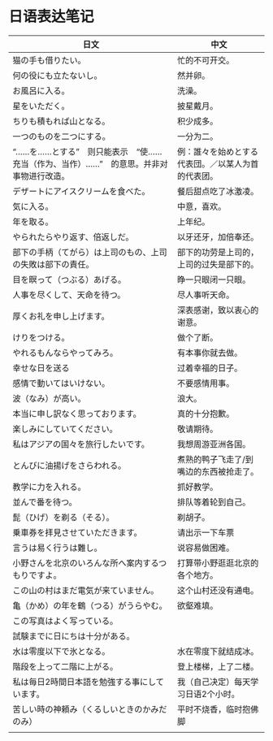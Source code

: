 # 日语表达笔记



| 日文                                                         | 中文                                               |
| ------------------------------------------------------------ | -------------------------------------------------- |
| 猫の手も借りたい。                                           | 忙的不可开交。                                     |
| 何の役にも立たないし。                                       | 然并卵。                                           |
| お風呂に入る。                                               | 洗澡。                                             |
| 星をいただく。                                               | 披星戴月。                                         |
| ちりも積もれば山となる。                                     | 积少成多。                                         |
| 一つのものを二つにする。                                     | 一分为二。                                         |
| “……を……とする”　则只能表示　“使……充当（作为、当作）……”　的意思。并非对事物进行改造。 | 例：誰々を始めとする代表団。／以某人为首的代表团。 |
| デザートにアイスクリームを食べた。                           | 餐后甜点吃了冰激凌。                               |
| 気に入る。                                                   | 中意，喜欢。                                       |
| 年を取る。                                                   | 上年纪。                                           |
| やられたらやり返す、倍返しだ。                               | 以牙还牙，加倍奉还。                               |
| 部下の手柄（てがら）は上司のもの、上司の失敗は部下の責任。   | 部下的功劳是上司的，上司的过失是部下的。           |
| 目を瞑って（つぶる）あげる。                                 | 睁一只眼闭一只眼。                                 |
| 人事を尽くして、天命を待つ。                                 | 尽人事听天命。                                     |
| 厚くお礼を申し上げます。                                     | 深表感谢，致以衷心的谢意。                         |
| けりをつける。                                               | 做个了断。                                         |
| やれるもんならやってみろ。                                   | 有本事你就去做。                                   |
| 幸せな日を送る                                               | 过着幸福的日子。                                   |
| 感情で動いてはいけない。                                     | 不要感情用事。                                     |
| 波（なみ）が高い。                                           | 浪大。                                             |
| 本当に申し訳なく思っております。                             | 真的十分抱歉。                                     |
| 楽しみにしていてください。                                   | 敬请期待。                                         |
| 私はアジアの国々を旅行したいです。                           | 我想周游亚洲各国。                                 |
| とんびに油揚げをさらわれる。                                 | 煮熟的鸭子飞走了/到嘴边的东西被抢走了。            |
| 教学に力を入れる。                                           | 抓好教学。                                         |
| 並んで番を待つ。                                             | 排队等着轮到自己。                                 |
| 髭（ひげ）を剃る（そる）。                                   | 剃胡子。                                           |
| 乗車券を拝見させていただきます。                             | 请出示一下车票                                     |
| 言うは易く行うは難し。                                       | 说容易做困难。                                     |
| 小野さんを北京のいろんな所へ案内するつもりですよ。           | 打算带小野逛逛北京的各个地方。                     |
| この山の村はまだ電気が来ていません。                         | 这个山村还没有通电。                               |
| 亀（かめ）の年を鶴（つる）がうらやむ。                       | 欲壑难填。                                         |
| この写真はよく写っている。                                   |                                                    |
| 試験までに日にちは十分がある。                               |                                                    |
| 水は零度以下で氷となる。                                     | 水在零度下就结成冰。                               |
| 階段を上って二階に上がる。                                   | 登上楼梯，上了二楼。                               |
| 私は毎日2時間日本語を勉強する事にしています。                | 我（自己决定）每天学习日语2个小时。                |
| 苦しい時の神頼み（くるしいときのかみだのみ）                 | 平时不烧香，临时抱佛脚                             |
|                                                              |                                                    |

